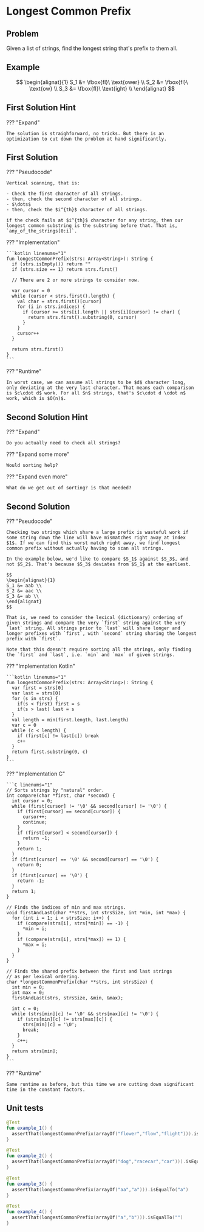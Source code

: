# Longest Common Prefix

<style>
.md-logo img {
  content: url('/practice/practice-light.png');
}

:root [data-md-color-scheme=slate] .md-logo img  {
  content: url('/practice/practice-dark.png');
}
</style>

## Problem

Given a list of strings, find the longest string that's prefix to them all.

## Example

$$
\begin{alignat}{1}
S_1 &= \fbox{fl}\ \text{ower} \\
S_2 &= \fbox{fl}\ \text{ow} \\
S_3 &= \fbox{fl}\ \text{ight} \\
\end{alignat}
$$

## First Solution Hint

??? "Expand"

    The solution is straighforward, no tricks. But there is an optimization to cut down the problem at hand significantly.

## First Solution

??? "Pseudocode"

    Vertical scanning, that is:

    - Check the first character of all strings.
    - then, check the second character of all strings.
    - $\dots$
    - then, check the $i^{th}$ character of all strings.

    if the check fails at $i^{th}$ character for any string, then our longest common substring is the substring before that. That is, `any_of_the_strings[0:i]`.

??? "Implementation"

    ```kotlin linenums="1"
    fun longestCommonPrefix(strs: Array<String>): String {
      if (strs.isEmpty()) return ""
      if (strs.size == 1) return strs.first()

      // There are 2 or more strings to consider now.

      var cursor = 0
      while (cursor < strs.first().length) {
        val char = strs.first()[cursor]
        for (i in strs.indices) {
          if (cursor >= strs[i].length || strs[i][cursor] != char) {
            return strs.first().substring(0, cursor)
          }
        }
        cursor++
      }

      return strs.first()
    }
    ```

??? "Runtime"

    In worst case, we can assume all strings to be $d$ character long, only deviating at the very last character. That means each comparison is $c\cdot d$ work. For all $n$ strings, that's $c\cdot d \cdot n$ work, which is $O(n)$.

## Second Solution Hint

??? "Expand"

    Do you actually need to check all strings?

??? "Expand some more"

    Would sorting help?

??? "Expand even more"

    What do we get out of sorting? is that needed?

## Second Solution

??? "Pseudocode"

    Checking two strings which share a large prefix is wasteful work if some string down the line will have mismatches right away at index $1$. If we can find this worst match right away, we find longest common prefix without actually having to scan all strings.

    In the example below, we'd like to compare $S_1$ against $S_3$, and not $S_2$. That's because $S_3$ deviates from $S_1$ at the earliest.

    $$
    \begin{alignat}{1}
    S_1 &= aab \\
    S_2 &= aac \\
    S_3 &= ab \\
    \end{alignat}
    $$

    That is, we need to consider the lexical (dictionary) ordering of given strings and compare the very `first` string against the very `last` string. All strings prior to `last` will share longer and longer prefixes with `first`, with `second` string sharing the longest prefix with `first`.

    Note that this doesn't require sorting all the strings, only finding the `first` and `last`, i.e. `min` and `max` of given strings.

??? "Implementation Kotlin"

    ```kotlin linenums="1"
    fun longestCommonPrefix(strs: Array<String>): String {
      var first = strs[0]
      var last = strs[0]
      for (s in strs) {
        if(s < first) first = s
        if(s > last) last = s
      }
      val length = min(first.length, last.length)
      var c = 0
      while (c < length) {
        if (first[c] != last[c]) break
        c++
      }
      return first.substring(0, c)
    }
    ```

??? "Implementation C"

    ```C linenums="1"
    // Sorts strings by "natural" order.
    int compare(char *first, char *second) {
      int cursor = 0;
      while (first[cursor] != '\0' && second[cursor] != '\0') {
        if (first[cursor] == second[cursor]) {
          cursor++;
          continue;
        }
        if (first[cursor] < second[cursor]) {
          return -1;
        }
        return 1;
      }
      if (first[cursor] == '\0' && second[cursor] == '\0') {
        return 0;
      }
      if (first[cursor] == '\0') {
        return -1;
      }
      return 1;
    }

    // Finds the indices of min and max strings.
    void firstAndLast(char **strs, int strsSize, int *min, int *max) {
      for (int i = 1; i < strsSize; i++) {
        if (compare(strs[i], strs[*min]) == -1) {
          *min = i;
        }
        if (compare(strs[i], strs[*max]) == 1) {
          *max = i;
        }
      }
    }

    // Finds the shared prefix between the first and last strings
    // as per lexical ordering.
    char *longestCommonPrefix(char **strs, int strsSize) {
      int min = 0;
      int max = 0;
      firstAndLast(strs, strsSize, &min, &max);

      int c = 0;
      while (strs[min][c] != '\0' && strs[max][c] != '\0') {
        if (strs[min][c] != strs[max][c]) {
          strs[min][c] = '\0';
          break;
        }
        c++;
      }
      return strs[min];
    }
    ```

??? "Runtime"

    Same runtime as before, but this time we are cutting down significant time in the constant factors.

## Unit tests

```kotlin linenums="1"
@Test
fun example_1() {
  assertThat(longestCommonPrefix(arrayOf("flower","flow","flight"))).isEqualTo("fl")
}

@Test
fun example_2() {
  assertThat(longestCommonPrefix(arrayOf("dog","racecar","car"))).isEqualTo("")
}

@Test
fun example_3() {
  assertThat(longestCommonPrefix(arrayOf("aa","a"))).isEqualTo("a")
}

@Test
fun example_4() {
  assertThat(longestCommonPrefix(arrayOf("a","b"))).isEqualTo("")
}
```
